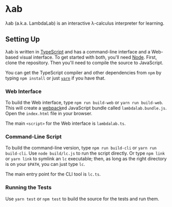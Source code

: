 λab
===

λab (a.k.a. LambdaLab) is an interactive λ-calculus interpreter for learning.


Setting Up
----------

λab is written in [TypeScript][] and has a command-line interface and a Web-based visual interface. To get started with both, you'll need [Node][]. First, clone the repository. Then you'll need to compile the source to JavaScript.

You can get the TypeScript compiler and other dependencies from `npm` by typing `npm install` or just [`yarn`][yarn] if you have that.

### Web Interface

To build the Web interface, type `npm run build-web` or `yarn run build-web`. This will create a [webpack][]ed JavaScript bundle called `lambdalab.bundle.js`. Open the `index.html` file in your browser.

The main `<script>` for the Web interface is `lambdalab.ts`.

### Command-Line Script

To build the command-line version, type `npm run build-cli` or `yarn run build-cli`. Use `node build/lc.js` to run the script directly. Or type `npm link` or `yarn link` to symlink an `lc` executable; then, as long as the right directory is on your `$PATH`, you can just type `lc`.

The main entry point for the CLI tool is `lc.ts`.

### Running the Tests

Use `yarn test` or `npm test` to build the source for the tests and run them.

[webpack]: https://webpack.github.io
[TypeScript]: https://www.typescriptlang.org
[yarn]: https://yarnpkg.com/en/
[node]: https://nodejs.org/en/
